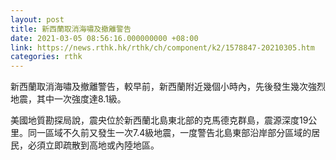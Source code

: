 ```yaml
---
layout: post
title: 新西蘭取消海嘯及撤離警告
date: 2021-03-05 08:56:16.000000000 +08:00
link: https://news.rthk.hk/rthk/ch/component/k2/1578847-20210305.htm
categories: rthk
---
```


新西蘭取消海嘯及撤離警告，較早前，新西蘭附近幾個小時內，先後發生幾次強烈地震，其中一次強度達8.1級。

美國地質勘探局說，震央位於新西蘭北島東北部的克馬德克群島，震源深度19公里。同一區域不久前又發生一次7.4級地震，一度警告北島東部沿岸部分區域的居民，必須立即疏散到高地或內陸地區。
